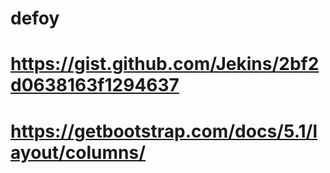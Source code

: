 # defoy

# https://gist.github.com/Jekins/2bf2d0638163f1294637

# https://getbootstrap.com/docs/5.1/layout/columns/
